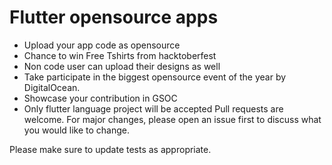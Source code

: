 
# Flutter opensource apps

* Upload your app code as opensource
* Chance to win Free Tshirts from hacktoberfest
* Non code user can upload their designs as well
* Take participate in the biggest opensource event of the year by DigitalOcean.
* Showcase your contribution in GSOC
* Only flutter language project will be accepted
Pull requests are welcome. For major changes, please open an issue first to discuss what you would like to change.

Please make sure to update tests as appropriate.
